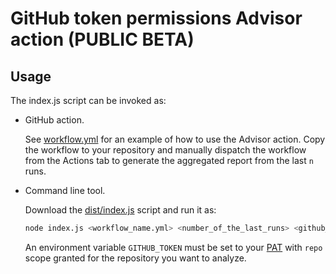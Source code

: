 # GitHub token permissions Advisor action (PUBLIC BETA)

## Usage

The index.js script can be invoked as:

* GitHub action.

  See [workflow.yml](workflow.yml) for an example of how to use the Advisor action. Copy the workflow to your repository and manually dispatch the workflow from the Actions tab to generate the aggregated report from the last `n` runs.

* Command line tool.

  Download the [dist/index.js](dist/index.js) script and run it as:

  ```bash
  node index.js <workflow_name.yml> <number_of_the_last_runs> <github_owner> <repo_name> <branch_name>
  ```

  An environment variable `GITHUB_TOKEN` must be set to your [PAT](https://docs.github.com/en/authentication/keeping-your-account-and-data-secure/creating-a-personal-access-token) with `repo` scope granted for the repository you want to analyze.